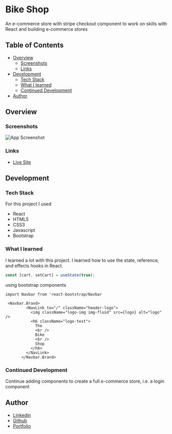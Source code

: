 # Bike Shop

An e-commerce store with stripe checkout component to work on skills with React and building e-commerce stores

## Table of Contents

- [Overview](https://github.com/WillShaner/Bike-Shop/edit/main/README.md#overview)
  - [Screenshots](https://github.com/WillShaner/Bike-Shop/edit/main/README.md#screenshots)
  - [Links](https://github.com/WillShaner/Bike-Shop/edit/main/README.md#links)
- [Development](https://github.com/WillShaner/Bike-Shop/edit/main/README.md#development)
  - [Tech Stack](https://github.com/WillShaner/Bike-Shop/edit/main/README.md#tech-stack)
  - [What I learned](https://github.com/WillShaner/Bike-Shop/edit/main/README.md#what-i-learned)
  - [Continued Development](https://github.com/WillShaner/Bike-Shop/edit/main/README.md#continued-development)
- [Author](https://github.com/WillShaner/Bike-Shop/edit/main/README.md#author)

## Overview

### Screenshots

![App Screenshot](/client/bike-shop.png)

### Links

- [Live Site](https://phenomenal-chimera-e6d23f.netlify.app/)

## Development

### Tech Stack

For this project I used

- React
- HTML5
- CSS3
- Javascript
- Bootstrap

### What I learned

I learned a lot with this project. I learned how to use the state, reference, and effects hooks in React.

```javascript
const [cart, setCart] = useState(true);
```

using bootstrap components

```javacript
import Navbar from 'react-bootstrap/Navbar

 <Navbar.Brand>
         <NavLink to="/" className="header-logo">
           <img className="logo-img img-fluid" src={logo} alt="logo" />
           <h6 className="logo-text">
             The
             <br />
             Bike
             <br />
             Shop
           </h6>
         </NavLink>
       </Navbar.Brand>
```

### Continued Development

Continue adding components to create a full e-commerce store, i.e. a login component

## Author

- [Linkedin](https://www.linkedin.com/in/will-shaner-315500245/)
- [Github](https://github.com/WillShaner?tab=repositories/)
- [Portfolio](https://genuine-sunflower-520c38.netlify.app/)
